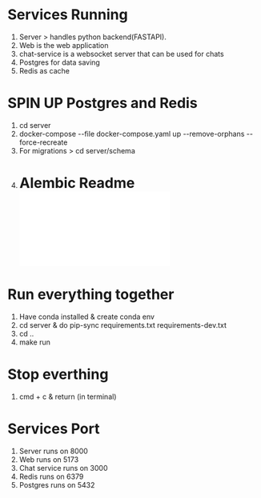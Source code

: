 # Services Running
1) Server > handles python backend(FASTAPI).
2) Web is the web application
3) chat-service is a websocket server that can be used for chats
4) Postgres for data saving
5) Redis as cache

# SPIN UP Postgres and Redis

1) cd server
2) docker-compose --file docker-compose.yaml up --remove-orphans --force-recreate
3) For migrations > cd server/schema
4) # Alembic Readme![alt text](server/schemas/README.md)

# Run everything together

1) Have conda installed & create conda env
2) cd server & do pip-sync requirements.txt requirements-dev.txt
3) cd ..
4) make run


# Stop everthing

1) cmd + c & return (in terminal)

# Services Port

1) Server runs on 8000
2) Web runs on 5173
3) Chat service runs on 3000
4) Redis runs on 6379
5) Postgres runs on 5432